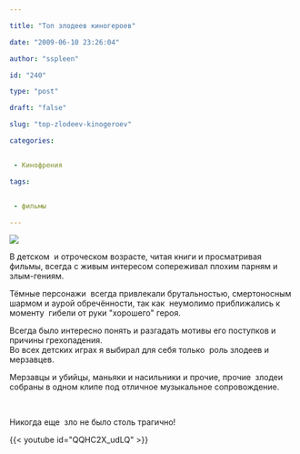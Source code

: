 ```yaml
---

title: "Топ злодеев киногероев"

date: "2009-06-10 23:26:04"

author: "sspleen"

id: "240"

type: "post"

draft: "false"

slug: "top-zlodeev-kinogeroev"

categories:


 - Кинофрения

tags:


 - фильмы

---
```

[![](/uploads/2012/05/215415-darth_vader_original.jpg)](/2009/06/top-zlodeev-kinogeroev/215415-darth_vader_original/)  
  
В детском  и отроческом возрасте, читая книги и просматривая фильмы, всегда с живым интересом сопереживал плохим парням и злым-гениям.  
  
Тёмные персонажи  всегда привлекали брутальностью, смертоносным шармом и аурой обречённости, так как  неумолимо приближались к моменту  гибели от руки "хорошего" героя.  
  
Всегда было интересно понять и разгадать мотивы его поступков и причины грехопадения.  
Во всех детских играх я выбирал для себя только  роль злодеев и мерзавцев.  
  
Мерзавцы и убийцы, маньяки и насильники и прочие, прочие  злодеи собраны в одном клипе под отличное музыкальное сопровождение.  
  
   
  
Никогда еще  зло не было столь трагично!  
  
{{< youtube id="QQHC2X_udLQ" >}}